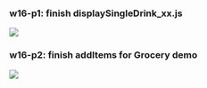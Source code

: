### w16-p1: finish displaySingleDrink_xx.js

![](https://i.imgur.com/rQsoLyq.png)

### w16-p2: finish addItems for Grocery demo

![](https://i.imgur.com/dSV2vWV.png)

